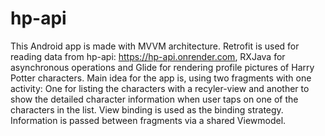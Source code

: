 # hp-api

This Android app is made with MVVM architecture. Retrofit is used for reading data from hp-api: https://hp-api.onrender.com, RXJava for asynchronous operations and Glide for rendering profile pictures of Harry Potter characters. Main idea for the app is, using two fragments with one activity: One for listing the characters with a recyler-view and another to show the detailed character information when user taps on one of the characters in the list. View binding is used as the binding strategy. Information is passed between fragments via a shared Viewmodel.
